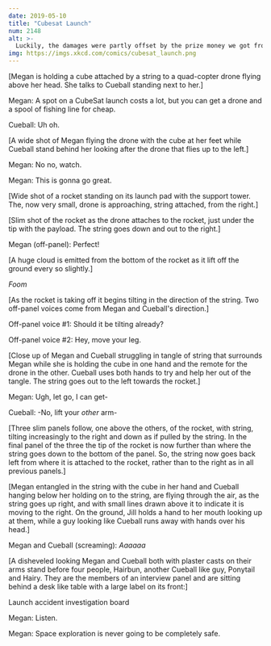 ```yaml
---
date: 2019-05-10
title: "Cubesat Launch"
num: 2148
alt: >-
  Luckily, the damages were partly offset by the prize money we got from accidentally winning the nearby water skiing championship tournament.
img: https://imgs.xkcd.com/comics/cubesat_launch.png
---
```

[Megan is holding a cube attached by a string to a quad-copter drone flying above her head. She talks to Cueball standing next to her.]

Megan: A spot on a CubeSat launch costs a lot, but you can get a drone and a spool of fishing line for cheap.

Cueball: Uh oh.

[A wide shot of Megan flying the drone with the cube at her feet while Cueball stand behind her looking after the drone that flies up to the left.]

Megan: No no, watch.

Megan: This is gonna go great.

[Wide shot of a rocket standing on its launch pad with the support tower. The, now very small, drone is approaching, string attached, from the right.]

[Slim shot of the rocket as the drone attaches to the rocket, just under the tip with the payload. The string goes down and out to the right.]

Megan (off-panel): Perfect!

[A huge cloud is emitted from the bottom of the rocket as it lift off the ground every so slightly.]

*Foom*

[As the rocket is taking off it begins tilting in the direction of the string. Two off-panel voices come from Megan and Cueball's direction.]

Off-panel voice #1: Should it be tilting already?

Off-panel voice #2: Hey, move your leg.

[Close up of Megan and Cueball struggling in tangle of string that surrounds Megan while she is holding the cube in one hand and the remote for the drone in the other. Cueball uses both hands to try and help her out of the tangle. The string goes out to the left towards the rocket.]

Megan: Ugh, let go, I can get-

Cueball: -No, lift your *other* arm-

[Three slim panels follow, one above the others, of the rocket, with string, tilting increasingly to the right and down as if pulled by the string. In the final panel of the three the tip of the rocket is now further than where the string goes down to the bottom of the panel. So, the string now goes back left from where it is attached to the rocket, rather than to the right as in all previous panels.]

[Megan entangled in the string with the cube in her hand and Cueball hanging below her holding on to the string, are flying through the air, as the string goes up right, and with small lines drawn above it to indicate it is moving to the right. On the ground, Jill holds a hand to her mouth looking up at them, while a guy looking like Cueball runs away with hands over his head.]

Megan and Cueball (screaming): *Aaaaaa*

[A disheveled looking Megan and Cueball both with plaster casts on their arms stand before four people, Hairbun, another Cueball like guy, Ponytail and Hairy. They are the members of an interview panel and are sitting behind a desk like table with a large label on its front:]

Launch accident investigation board

Megan: Listen.

Megan: Space exploration is never going to be completely safe.